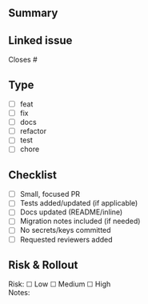 ## Summary
<!-- What does this change do? Why? -->

## Linked issue
Closes #<id>

## Type
- [ ] feat
- [ ] fix
- [ ] docs
- [ ] refactor
- [ ] test
- [ ] chore

## Checklist
- [ ] Small, focused PR
- [ ] Tests added/updated (if applicable)
- [ ] Docs updated (README/inline)
- [ ] Migration notes included (if needed)
- [ ] No secrets/keys committed
- [ ] Requested reviewers added

## Risk & Rollout
Risk: ☐ Low ☐ Medium ☐ High  
Notes: <!-- e.g., DB change? feature flag? -->
